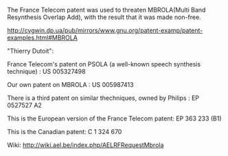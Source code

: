 The France Telecom patent was used to threaten MBROLA(Multi Band
Resynthesis Overlap Add), with the result that it was made non-free.

<http://cygwin.dp.ua/pub/mirrors/www.gnu.org/patent-examp/patent-examples.html#MBROLA>

\"Thierry Dutoit\":

France Telecom\'s patent on PSOLA (a well-known speech synthesis
technique) : US 005327498

Our own patent on MBROLA : US 005987413

There is a third patent on similar thechniques, owned by Philips : EP
0527527 A2

This is the European version of the France Telecom patent: EP 363 233
(B1)

This is the Canadian patent: C 1 324 670

Wiki: <http://wiki.ael.be/index.php/AELRFRequestMbrola>
